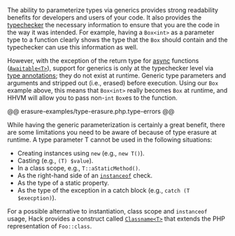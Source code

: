 The ability to parameterize types via generics provides strong readability benefits for developers and users of your code. It also provides the [typechecker](/hack/typechecker/introduction) the necessary information to ensure that you are the code in the way it was intended. For example, having a `Box<int>` as a parameter type to a function clearly shows the type that the `Box` should contain and the typechecker can use this information as well.

However, with the exception of the return type for [async](/hack/async/introduction) functions ([`Awaitable<T>`](/hack/async/awaitables#awaitable)), support for generics is only at the typechecker level via [type annotations](/hack/types/annotations); they do not exist at runtime. Generic type parameters and arguments and stripped out (i.e., erased) before execution. Using our `Box` example above, this means that `Box<int>` really becomes `Box` at runtime, and HHVM will allow you to pass non-`int` `Box`es to the function.

@@ erasure-examples/type-erasure.php.type-errors @@

 While having the generic parameterization is certainly a great benefit, there are some limitations you need to be aware of because of type erasure at runtime. A type parameter T cannot be used in the following situations:

 * Creating instances using `new` (e.g., `new T()`).
 * Casting (e.g., `(T) $value`).
 * In a class scope, e.g., `T::aStaticMethod()`.
 * As the right-hand side of an [`instanceof`](http://php.net/manual/en/language.operators.type.php) check.
 * As the type of a static property.
 * As the type of the exception in a catch block (e.g., `catch (T $execption)`).

For a possible alternative to instantiation, class scope and `instanceof` usage, Hack provides a construct called [`Classname<T>`](/hack/types/type-system#type-aliases__classname) that extends the PHP representation of `Foo::class`.

